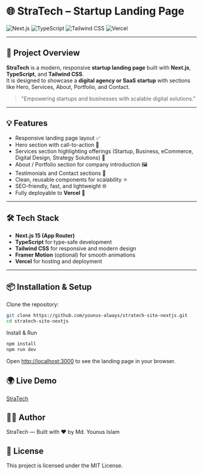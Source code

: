 # 🌐 StraTech – Startup Landing Page

![Next.js](https://img.shields.io/badge/Next.js-15-black?logo=next.js)
![TypeScript](https://img.shields.io/badge/TypeScript-Blue?logo=typescript)
![Tailwind CSS](https://img.shields.io/badge/TailwindCSS-38B2AC?logo=tailwind-css)
![Vercel](https://img.shields.io/badge/Vercel-000000?logo=vercel)

---

## 🚀 Project Overview

**StraTech** is a modern, responsive **startup landing page** built with **Next.js**, **TypeScript**, and **Tailwind CSS**.  
It is designed to showcase a **digital agency or SaaS startup** with sections like Hero, Services, About, Portfolio, and Contact.

> "Empowering startups and businesses with scalable digital solutions."

---

## 💡 Features

- Responsive landing page layout ✅
- Hero section with call-to-action 🎯
- Services section highlighting offerings (Startup, Business, eCommerce, Digital Design, Strategy Solutions) 💼
- About / Portfolio section for company introduction 🖼️
- Testimonials and Contact sections 💬
- Clean, reusable components for scalability ⚛️
- SEO-friendly, fast, and lightweight 🌐
- Fully deployable to **Vercel** 🚀

---

## 🛠️ Tech Stack

- **Next.js 15 (App Router)**
- **TypeScript** for type-safe development
- **Tailwind CSS** for responsive and modern design
- **Framer Motion** (optional) for smooth animations
- **Vercel** for hosting and deployment

---

## 📦 Installation & Setup

Clone the repository:

```bash
git clone https://github.com/younus-always/stratech-site-nextjs.git
cd stratech-site-nextjs
```

Install & Run

```bash
npm install
npm run dev
```
Open [http://localhost:3000](http://localhost:3000) to see the landing page in your browser.


## 🌍 Live Demo

[StraTech](https://stratech-startup.vercel.app/)

## 🧑‍💻 Author

StraTech — Built with ❤️ by Md. Younus Islam


## 📄 License

This project is licensed under the MIT License.
